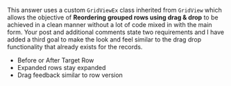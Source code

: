 This answer uses a custom `GridViewEx` class inherited from `GridView` which allows the objective of **Reordering grouped rows using drag & drop** to be achieved in a clean manner without a lot of code mixed in with the main form. Your post and additional comments state two requirements and I have added a third goal to make the look and feel similar to the drag drop functionality that already exists for the records.

- Before or After Target Row
- Expanded rows stay expanded
- Drag feedback similar to row version


